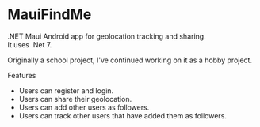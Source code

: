 # MauiFindMe
.NET Maui Android app for geolocation tracking and sharing.  
It uses .Net 7.  
  
Originally a school project, I've continued working on it as a hobby project.  
  
Features  
* Users can register and login.
* Users can share their geolocation.
* Users can add other users as followers.
* Users can track other users that have added them as followers.
